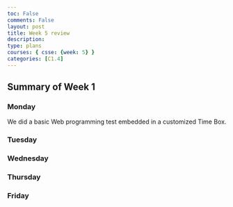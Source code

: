 ```yaml
---
toc: False
comments: False
layout: post
title: Week 5 review
description: 
type: plans
courses: { csse: {week: 5} }
categories: [C1.4]
---
```

## Summary of Week 1


### Monday   <br> 
We did a basic Web programming test embedded in a customized Time Box.

### Tuesday   <br> 


### Wednesday   <br> 


### Thursday   <br> 


### Friday   <br> 
